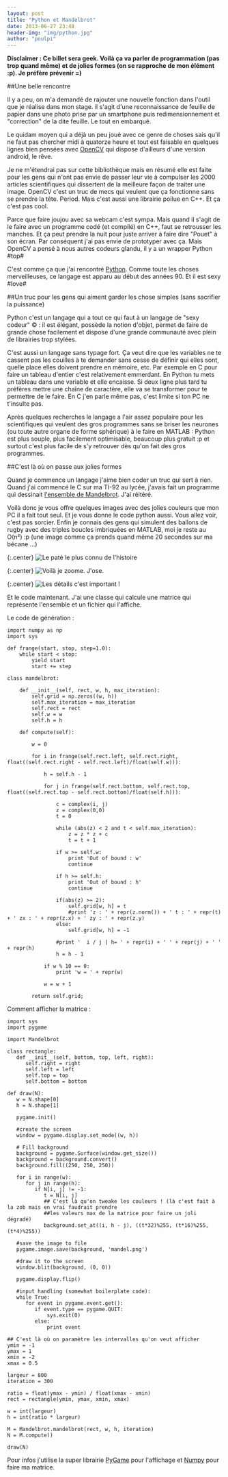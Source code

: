 ```yaml
---
layout: post
title: "Python et Mandelbrot"
date: 2013-06-27 23:48
header-img: "img/python.jpg"
author: "poulpi"
---
```


**Disclaimer : Ce billet sera geek. Voilà ça va parler de programmation (pas trop quand même) et de jolies formes 
(on se rapproche de mon élément :p). Je préfère prévenir =)**

##Une belle rencontre

Il y a peu, on m'a demandé de rajouter une nouvelle fonction dans l'outil que je réalise dans mon stage. il s'agit 
d'une reconnaissance de feuille de papier dans une photo prise par un smartphone puis redimensionnement et "correction"
 de la dite feuille. Le tout en embarqué.

Le quidam moyen qui a déjà un peu joué avec ce genre de choses sais qu'il ne faut pas chercher midi à quatorze heure 
et tout est faisable en quelques lignes bien pensées avec [OpenCV](http://opencv.org) qui dispose d'ailleurs d'une version android, le rêve.

Je ne m'étendrai pas sur cette bibliothèque mais en résumé elle est faite pour les gens qui n'ont pas envie de passer 
leur vie à compulser les 2000 articles scientifiques qui dissertent de la meilleure façon de traiter une image. OpenCV 
c'est un truc de mecs qui veulent que ça fonctionne sans se prendre la tête. Period. Mais c'est aussi une librairie poilue en C++. Et ça c'est pas cool.

Parce que faire joujou avec sa webcam c'est sympa. Mais quand il s'agit de le faire avec un programme codé (et compilé) 
en C++, faut se retrousser les manches. Et ça peut prendre la nuit pour juste arriver à faire dire "Pouet" à son écran.
 Par conséquent j'ai pas envie de prototyper avec ça. Mais OpenCV a pensé à nous autres codeurs glandu, 
 il y a un wrapper Python #top#

C'est comme ça que j'ai rencontré [Python](http://fr.wikipedia.org/wiki/Python_\(langage\)). Comme toute les choses 
merveilleuses, ce langage est apparu au début des années 90. Et il est sexy #love#

##Un truc pour les gens qui aiment garder les chose simples (sans sacrifier la puissance)

Python c'est un langage qui a tout ce qui faut à un langage de "sexy codeur" © : il est élégant, possède la notion d'objet, 
permet de faire de grande chose facilement et dispose d'une grande communauté avec plein de librairies trop stylées.

C'est aussi un langage sans typage fort. Ça veut dire que les variables ne te cassent pas les couilles à te demander sans 
cesse de définir qui elles sont, quelle place elles doivent prendre en mémoire, etc. Par exemple en C pour faire un tableau
 d'entier c'est relativement emmerdant. En Python tu mets un tableau dans une variable et elle encaisse. Si deux ligne plus
 tard tu préfères mettre une chaîne de caractère, elle va se transformer pour te permettre de le faire. En C j'en parle même 
 pas, c'est limite si ton PC ne t'insulte pas.

Après quelques recherches le langage a l'air assez populaire pour les scientifiques qui veulent des gros programmes sans se 
briser les neurones (ou toute autre organe de forme sphérique) à le faire en MATLAB : Python est plus souple, plus facilement 
optimisable, beaucoup plus gratuit :p et surtout c'est plus facile de s'y retrouver dès qu'on fait des gros programmes.

##C'est là où on passe aux jolies formes

Quand je commence un langage j'aime bien coder un truc qui sert à rien. Quand j'ai commencé le C sur ma TI-92 au lycée, j'avais 
fait un programme qui dessinait [l'ensemble de Mandelbrot](http://fr.wikipedia.org/wiki/Ensemble_de_Mandelbrot). J'ai réitéré.

Voilà donc je vous offre quelques images avec des jolies couleurs que mon PC il a fait tout seul. Et je vous donne le code python 
aussi. Vous allez voir, c'est pas sorcier. Enfin je connais des gens qui simulent des ballons de rugby avec des triples boucles 
imbriquées en MATLAB, moi je reste au O(n²) :p (une image comme ça prends quand même 20 secondes sur ma bécane ...)

{:.center}
![Le paté le plus connu de l'histoire](/img/mandel1.png)

{:.center}
![Voilà je zoome. J'ose.](/img/mandel2.png) 

{:.center}
![Les détails c'est important !](/img/mandel3.png)

Et le code maintenant. J'ai une classe qui calcule une matrice qui représente l'ensemble et un fichier qui l'affiche.

Le code de génération :

    import numpy as np
    import sys

    def frange(start, stop, step=1.0):
        while start < stop:
            yield start
            start += step
            
    class mandelbrot:

        def __init__(self, rect, w, h, max_iteration):
            self.grid = np.zeros((w, h))
            self.max_iteration = max_iteration
            self.rect = rect
            self.w = w
            self.h = h
            
        def compute(self):

            w = 0
            
            for i in frange(self.rect.left, self.rect.right, float((self.rect.right - self.rect.left)/float(self.w))):

                h = self.h - 1
                
                for j in frange(self.rect.bottom, self.rect.top, float((self.rect.top - self.rect.bottom)/float(self.h))):
                    
                    c = complex(i, j)
                    z = complex(0,0)
                    t = 0
                    
                    while (abs(z) < 2 and t < self.max_iteration):
                        z = z * z + c
                        t = t + 1
                        
                    if w >= self.w:
                        print 'Out of bound : w'
                        continue

                    if h >= self.h:
                        print 'Out of bound : h'
                        continue
                    
                    if(abs(z) >= 2):
                        self.grid[w, h] = t
                        #print 'z : ' + repr(z.norm()) + ' t : ' + repr(t) + ' zx : ' + repr(z.x) + ' zy : ' + repr(z.y)
                    else:
                        self.grid[w, h] = -1

                    #print '  i / j | h= ' + repr(i) + ' ' + repr(j) + ' ' + repr(h)
                    h = h - 1
                    
                if w % 10 == 0:
                    print 'w = ' + repr(w)
                    
                w = w + 1
        
            return self.grid;                           
                              

Comment afficher la matrice :

    import sys
    import pygame

    import Mandelbrot

    class rectangle:
       def __init__(self, bottom, top, left, right):
          self.right = right
          self.left = left
          self.top = top
          self.bottom = bottom
          
    def draw(N):
       w = N.shape[0]
       h = N.shape[1]
       
       pygame.init() 

       #create the screen
       window = pygame.display.set_mode((w, h)) 

       # Fill background
       background = pygame.Surface(window.get_size())
       background = background.convert()
       background.fill((250, 250, 250))

       for i in range(w):
          for j in range(h):
             if N[i, j] != -1:
                t = N[i, j]
                ## C'est là qu'on tweake les couleurs ! (là c'est fait à la zob mais en vrai faudrait prendre
                ##les valeurs max de la matrice pour faire un joli dégradé)
                background.set_at((i, h - j), ((t*32)%255, (t*16)%255, (t*4)%255))

       #save the image to file
       pygame.image.save(background, 'mandel.png')

       #draw it to the screen
       window.blit(background, (0, 0))
       
       pygame.display.flip()

       #input handling (somewhat boilerplate code):
       while True: 
          for event in pygame.event.get(): 
             if event.type == pygame.QUIT: 
                 sys.exit(0) 
             else: 
                 print event 
          
    ## C'est là où on paramètre les intervalles qu'on veut afficher
    ymin = -1
    ymax = 1
    xmin = -2
    xmax = 0.5

    largeur = 800
    iteration = 300

    ratio = float(ymax - ymin) / float(xmax - xmin)
    rect = rectangle(ymin, ymax, xmin, xmax)

    w = int(largeur)
    h = int(ratio * largeur)

    M = Mandelbrot.mandelbrot(rect, w, h, iteration)
    N = M.compute()

    draw(N)

Pour infos j'utilise la super librairie [PyGame](http://www.pygame.org/) pour l'affichage et [Numpy](http://www.numpy.org/) pour faire ma matrice.